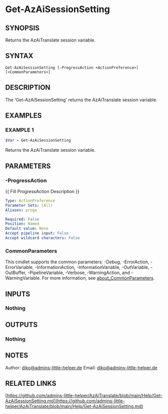 ﻿---
external help file: AzAiTranslate-help.xml
Module Name: AzAiTranslate
online version: https://github.com/admins-little-helper/AzAiTranslate/blob/main/Help/Get-AzAiSessionSetting.md
schema: 2.0.0
---

# Get-AzAiSessionSetting

## SYNOPSIS

Returns the AzAiTranslate session variable.

## SYNTAX

```
Get-AzAiSessionSetting [-ProgressAction <ActionPreference>] [<CommonParameters>]
```

## DESCRIPTION

The 'Get-AzAiSessionSetting' returns the AzAiTranslate session variable.

## EXAMPLES

### EXAMPLE 1

```PowerShell
$Var = Get-AzAiSessionSetting
```

Returns the AzAiTranslate session variable.

## PARAMETERS

### -ProgressAction

{{ Fill ProgressAction Description }}

```yaml
Type: ActionPreference
Parameter Sets: (All)
Aliases: proga

Required: False
Position: Named
Default value: None
Accept pipeline input: False
Accept wildcard characters: False
```

### CommonParameters

This cmdlet supports the common parameters: -Debug, -ErrorAction, -ErrorVariable, -InformationAction, -InformationVariable, -OutVariable, -OutBuffer, -PipelineVariable, -Verbose, -WarningAction, and -WarningVariable. For more information, see [about_CommonParameters](http://go.microsoft.com/fwlink/?LinkID=113216).

## INPUTS

### Nothing

## OUTPUTS

### Nothing

## NOTES

Author:     <diko@admins-little-helper.de>
Email:      <diko@admins-little-helper.de>

## RELATED LINKS

[https://github.com/admins-little-helper/AzAiTranslate/blob/main/Help/Get-AzAiSessionSetting.md](https://github.com/admins-little-helper/AzAiTranslate/blob/main/Help/Get-AzAiSessionSetting.md)
